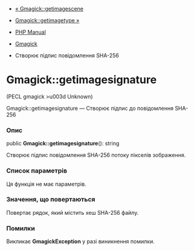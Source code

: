 - [« Gmagick::getimagescene](gmagick.getimagescene.md)
- [Gmagick::getimagetype »](gmagick.getimagetype.md)

- [PHP Manual](index.md)
- [Gmagick](class.gmagick.md)
- Створює підпис повідомлення SHA-256

# Gmagick::getimagesignature

(PECL gmagick \>u003d Unknown)

Gmagick::getimagesignature — Створює підпис до повідомлення SHA-256

### Опис

public **Gmagick::getimagesignature**(): string

Створює підпис повідомлення SHA-256 потоку пікселів зображення.

### Список параметрів

Ця функція не має параметрів.

### Значення, що повертаються

Повертає рядок, який містить хеш SHA-256 файлу.

### Помилки

Викликає **GmagickException** у разі виникнення помилки.
